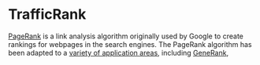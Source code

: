 # TrafficRank

[PageRank](https://en.wikipedia.org/wiki/PageRank) is a link analysis algorithm originally used by Google to create rankings for webpages in the search engines. 
The PageRank algorithm has been adapted to a [variety of application areas](https://blogs.cornell.edu/info2040/2014/11/03/more-than-just-a-web-search-algorithm-googles-pagerank-in-non-internet-contexts/), including [GeneRank](https://blogs.cornell.edu/info2040/2022/11/02/generank-a-breakthrough-adaptation-of-the-google-pagerank-algorithm/), 
